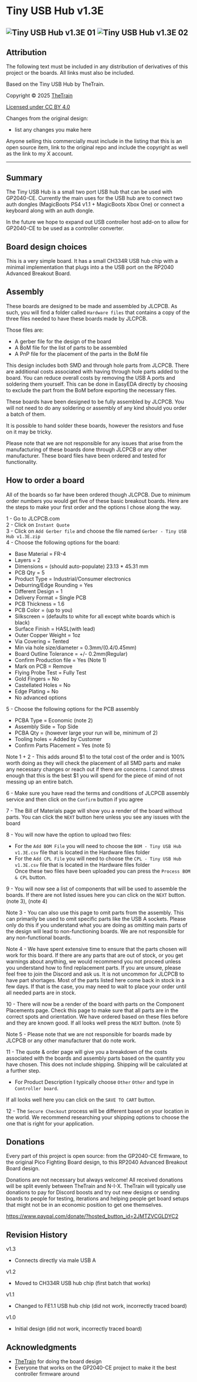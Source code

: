 # Tiny USB Hub v1.3E
![Tiny USB Hub v1.3E 01](Assets/Tiny%20USB%20Hub%20v1.3E%2001.JPG)
![Tiny USB Hub v1.3E 02](Assets/Tiny%20USB%20Hub%20v1.3E%2002.JPG)
---

## Attribution

The following text must be included in any distribution of derivatives of this project or the boards. All links must also be included.

Based on the Tiny USB Hub by TheTrain.

Copyright © 2025 [TheTrain](http://x.com/thetrain24)<br/>

[Licensed under CC BY 4.0](https://creativecommons.org/licenses/by/4.0/)

Changes from the original design:
  - list any changes you make here

Anyone selling this commercially must include in the listing that this is an open source item, link to the original repo and include the copyright as well as the link to my X account.

---


## Summary

The Tiny USB Hub is a small two port USB hub that can be used with GP2040-CE.  Currently the main uses for the USB hub are to connect two auth dongles (MagicBoots PS4 v1.1 + MagicBoots Xbox One) or connect a keyboard along with an auth dongle.

In the future we hope to expand out USB controller host add-on to allow for GP2040-CE to be used as a controller converter.


## Board design choices

This is a very simple board.  It has a small CH334R USB hub chip with a minimal implementation that plugs into a the USB port on the RP2040 Advanced Breakout Board.


## Assembly

These boards are designed to be made and assembled by JLCPCB.  As such, you will find a folder called `Hardware files` that contains a copy of the three files needed to have these boards made by JLCPCB.  

Those files are:
- A gerber file for the design of the board
- A BoM file for the list of parts to be assembled
- A PnP file for the placement of the parts in the BoM file

This design includes both SMD and through hole parts from JLCPCB.  There are additional costs associated with having through hole parts added to the board.  You can reduce overall costs by removing the USB A ports and soldering them yourself.  This can be done in EasyEDA directly by choosing to exclude the part from the BoM before exporting the necessary files.

These boards have been designed to be fully assembled by JLCPCB.  You will not need to do any soldering or assembly of any kind should you order a batch of them. 

It is possible to hand solder these boards, however the resistors and fuse on it may be tricky.  

Please note that we are not responsible for any issues that arise from the manufacturing of these boards done through JLCPCB or any other manufacturer.  These board files have been ordered and tested for functionality.  


## How to order a board

All of the boards so far have been ordered though JLCPCB.  Due to minimum order numbers you would get five of these basic breakout boards.  Here are the steps to make your first order and the options I chose along the way.

1 - Go to JLCPCB.com<br/>
2 - Click on `Instant Quote`<br/>
3 - Click on `Add Gerber file` and choose the file named `Gerber - Tiny USB Hub v1.3E.zip`<br/>
4 - Choose the following options for the board:<br/>
- Base Material = FR-4<br/>
- Layers = 2<br/>
- Dimensions = (should auto-populate) 23.13 * 45.31 mm<br/>
- PCB Qty = 5<br/>
- Product Type = Industrial/Consumer electronics<br/>
- Deburring/Edge Rounding = Yes<br/>
- Different Design = 1<br/>
- Delivery Format = Single PCB<br/>
- PCB Thickness = 1.6<br/>
- PCB Color = (up to you)<br/>
- Silkscreen = (defaults to white for all except white boards which is black)<br/>
- Surface Finish = HASL(with lead)<br/>
- Outer Copper Weight = 1oz<br/>
- Via Covering = Tented<br/>
- Min via hole size/diameter = 0.3mm/(0.4/0.45mm)<br/>
- Board Outline Tolerance = +/- 0.2mm(Regular)<br/>
- Confirm Production file = Yes (Note 1)<br/>
- Mark on PCB = Remove<br/>
- Flying Probe Test = Fully Test<br/>
- Gold Fingers = No<br/>
- Castellated Holes = No<br/>
- Edge Plating = No<br/>
- No advanced options<br/>

5 - Choose the following options for the PCB assembly
- PCBA Type = Economic (note 2)<br/>
- Assembly Side = Top Side<br/>
- PCBA Qty = (however large your run will be, minimum of 2)<br/>
- Tooling holes = Added by Customer<br/>
- Confirm Parts Placement = Yes (note 5)<br/>

Note 1 + 2 - This adds around $1 to the total cost of the order and is 100% worth doing as they will check the placement of all SMD parts and make any necessary changes or reach out if there are concerns.  I cannot stress enough that this is the best $1 you will spend for the piece of mind of not messing up an entire batch.

6 - Make sure you have read the terms and conditions of JLCPCB assembly service and then click on the `Confirm` button if you agree <br/>

7 - The Bill of Materials page will show you a render of the board without parts.  You can click the `NEXT` button here unless you see any issues with the board<br/>

8 - You will now have the option to upload two files:
- For the `Add BOM File` you will need to choose the `BOM - Tiny USB Hub v1.3E.csv` file that is located in the Hardware files folder
- For the `Add CPL File` you will need to choose the `CPL - Tiny USB Hub v1.3E.csv` file that is located in the Hardware files folder<br/>
Once these two files have been uploaded you can press the `Process BOM & CPL` button.

9 - You will now see a list of components that will be used to assemble the boards.  If there are not listed issues here you can click on the `NEXT` button. (note 3), (note 4)

Note 3 - You can also use this page to omit parts from the assembly.  This can primarily be used to omit specific parts like the USB A sockets.  Please only do this if you understand what you are doing as omitting main parts of the design will lead to non-functioning boards.  We are not responsible for any non-functional boards. 

Note 4 - We have spent extensive time to ensure that the parts chosen will work for this board.  If there are any parts that are out of stock, or you get warnings about anything, we would recommend you not proceed unless you understand how to find replacement parts.  If you are unsure, please feel free to join the Discord and ask us.  It is not uncommon for JLCPCB to have part shortages.  Most of the parts listed here come back in stock in a few days.  If that is the case, you may need to wait to place your order until all needed parts are in stock.

10 - There will now be a render of the board with parts on the Component Placements page.  Check this page to make sure that all parts are in the correct spots and orientation.  We have ordered based on these files before and they are known good.  If all looks well press the `NEXT` button. (note 5)

Note 5 - Please note that we are not responsible for boards made by JLCPCB or any other manufacturer that do note work.

11 - The quote & order page will give you a breakdown of the costs associated with the boards and assembly parts based on the quantity you have chosen. This does not include shipping.  Shipping will be calculated at a further step. 
- For Product Description I typically choose `Other` `Other` and type in `Controller board`.

If all looks well here you can click on the `SAVE TO CART` button.

12 - The `Secure Checkout` process will be different based on your location in the world.  We recommend researching your shipping options to choose the one that is right for your application. 


## Donations

Every part of this project is open source: from the GP2040-CE firmware, to the original Pico Fighting Board design, to this RP2040 Advanced Breakout Board design.  

Donations are not necessary but always welcome!  All received donations will be split evenly between TheTrain and N-I-X.  TheTrain will typically use donations to pay for Discord boosts and try out new designs or sending boards to people for testing, iterations and helping people get board setups that might not be in an economic position to get one themselves.

https://www.paypal.com/donate/?hosted_button_id=2JMTZVCGLDYC2


## Revision History

v1.3
- Connects directly via male USB A

v1.2
- Moved to CH334R USB hub chip (first batch that works)

v1.1
- Changed to FE1.1 USB hub chip (did not work, incorrectly traced board)

v1.0
- Initial design (did not work, incorrectly traced board)


## Acknowledgments

- [TheTrain](https://github.com/TheTrainGoes) for doing the board design
- Everyone that works on the GP2040-CE project to make it the best controller firmware around